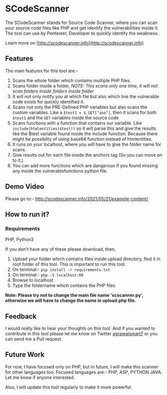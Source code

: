 # SCodeScanner

The SCodeScanner stands for Source Code Scanner, where you can scan your source code files like PHP and get identify the vulnerabilities inside it. The tool can use by Pentester, Developer to quickly identify the weakness.

Learn more on [http://scodescanner.info](http://scodescanner.info)

## Features

The main features for this tool are:-

1) Scans the whole folder which contains multiple PHP files.
2) Scans folder inside a folder, *NOTE: This scans only one time, it will not scan folders inside folders inside folder*
3) It will not only notify you at which file but also which line the vulnerable code exists for quickly identified it.
4) Scans not only the PRE-Defined PHP variables but also scans the custom variables. Like a `$test1 = $_GET["aaa"]`, then it scans for both `$test1` and the `GET` variables inside the source code
5) Scans functions with a function that contains our variable. Like `include(htmlentities($test))` so it will parse this and give the results like the $test variable found inside the include function. Because there might be possiblity of using base64 function instead of htmlentities.
6) It runs on your localhost, where you will have to give the folder name for scans.
7) Give results out for each file inside the anchors tag (So you can move on to it.)
8) You can add more functions which are dangerous if you found missing any inside the vulnerablefunctions python file.

## Demo Video

Please go to:- http://scodescanner.info/2021/05/21/example-content/

## How to run it?

### Requirements

PHP, Python3

If you don't have any of these please download, then,

1) Upload your folder which contains files inside upload directory, find it in root folder of this tool. This is important to run this tool.
2) On terminal:- `pip install -r requirements.txt`<br>
3) On terminal:- ```php -S localhost:80```<br>
4) Browse to localhost<br>
5) Type the foldername which contains the PHP files

**Note: Please try not to change the main file name 'scscanner.py', otherwise we will have to change the name in upload.php file.**

## Feedback

I would really like to hear your thoughts on this tool. And if you wanted to contribute in this tool please let me know on Twitter [agrawalsmart7](https://twitter.com/agrawalsmart7) or you can send me a Pull request.


## Future Work

For now, I have focused only on PHP, but in future, I will make this scanner for other languages too. Focused languages are:- PHP, ASP, PYTHON JAVA.
Let me know if anyone interested.

Also, I will update this tool regularly to make it more powerful. 
